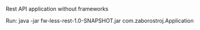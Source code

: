 Rest API application without frameworks

Run: java -jar fw-less-rest-1.0-SNAPSHOT.jar com.zaborostroj.Application